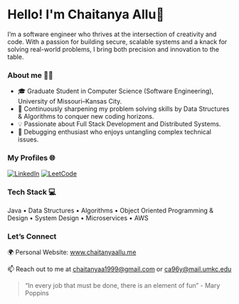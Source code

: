 <!--
**chaitanya-allu/chaitanya-allu** is a ✨ _special_ ✨ repository because its `README.md` (this file) appears on your GitHub profile.

Here are some ideas to get you started:

- 🔭 I’m currently working on ...
- 🌱 I’m currently learning ...
- 👯 I’m looking to collaborate on ...
- 🤔 I’m looking for help with ...
- 💬 Ask me about ...
- 📫 How to reach me: ...
- 😄 Pronouns: ...
- ⚡ Fun fact: ...
-->

# Hello! I'm Chaitanya Allu👋

I’m a software engineer who thrives at the intersection of creativity and code. With a passion for building secure, scalable systems and a knack for solving real-world problems, I bring both precision and innovation to the table.

### About me 🧑‍💻
- 🎓 Graduate Student in Computer Science (Software Engineering), University of Missouri–Kansas City.
- 🧠 Continuously sharpening my problem solving skills by Data Structures & Algorithms to conquer new coding horizons.
- 💡 Passionate about Full Stack Development and Distributed Systems.
- 🐞 Debugging enthusiast who enjoys untangling complex technical issues.

### My Profiles 🌐

[![LinkedIn](https://img.shields.io/badge/LinkedIn-chaitanyaallu-blue)](https://www.linkedin.com/in/chaitanyaallu)
[![LeetCode](https://img.shields.io/badge/LeetCode-csk731-yellow)](https://leetcode.com/csk731)

### Tech Stack 💻 

Java • Data Structures • Algorithms • Object Oriented Programming & Design • System Design • Microservices • AWS

### Let’s Connect

🌍 Personal Website: www.chaitanyaallu.me

📫 Reach out to me at [chaitanyaa1999@gmail.com](mailto:chaitanyaa1999@gmail.com) or [ca96y@mail.umkc.edu](mailto:ca96y@mail.umkc.edu)


> “In every job that must be done, there is an element of fun” - Mary Poppins

